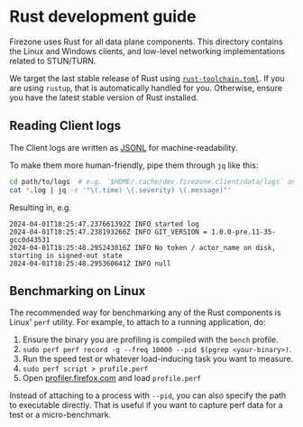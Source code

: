 # Rust development guide

Firezone uses Rust for all data plane components. This directory contains the
Linux and Windows clients, and low-level networking implementations related to
STUN/TURN.

We target the last stable release of Rust using [`rust-toolchain.toml`](./rust-toolchain.toml).
If you are using `rustup`, that is automatically handled for you.
Otherwise, ensure you have the latest stable version of Rust installed.

## Reading Client logs

The Client logs are written as [JSONL](https://jsonlines.org/) for machine-readability.

To make them more human-friendly, pipe them through `jq` like this:

```bash
cd path/to/logs  # e.g. `$HOME/.cache/dev.firezone.client/data/logs` on Linux
cat *.log | jq -r '"\(.time) \(.severity) \(.message)"'
```

Resulting in, e.g.

```
2024-04-01T18:25:47.237661392Z INFO started log
2024-04-01T18:25:47.238193266Z INFO GIT_VERSION = 1.0.0-pre.11-35-gcc0d43531
2024-04-01T18:25:48.295243016Z INFO No token / actor_name on disk, starting in signed-out state
2024-04-01T18:25:48.295360641Z INFO null
```

## Benchmarking on Linux

The recommended way for benchmarking any of the Rust components is Linux' `perf` utility.
For example, to attach to a running application, do:

1. Ensure the binary you are profiling is compiled with the `bench` profile.
1. `sudo perf perf record -g --freq 10000 --pid $(pgrep <your-binary>)`.
1. Run the speed test or whatever load-inducing task you want to measure.
1. `sudo perf script > profile.perf`
1. Open [profiler.firefox.com](https://profiler.firefox.com) and load `profile.perf`

Instead of attaching to a process with `--pid`, you can also specify the path to executable directly.
That is useful if you want to capture perf data for a test or a micro-benchmark.
